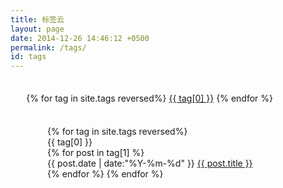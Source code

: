 ```yaml
---
title: 标签云
layout: page
date: 2014-12-26 14:46:12 +0500
permalink: /tags/
id: tags
---
```


<center><i class="fa fa-tags fa-3x"></i></center>

<div id='tag_cloud' style="width:90%;margin:30px 0px 30px 5%;line-height:2em;">
  {% for tag in site.tags reversed%}
  <a href="#{{ tag[0] }}" title="{{ tag[0] }}" rel="{{ tag[1].size }}">{{ tag[0] }}</a>
  {% endfor %}
</div>

<ul class="listing" style="list-style-type:none;margin-left:7%;margin-top:20px;">
  {% for tag in site.tags reversed%}
    <li class="listing-seperator" style="list-style-type:none;" id="{{ tag[0] }}">{{ tag[0] }}</li>
      {% for post in tag[1] %}
        <li class="listing-item" style="list-style-type:none;">
        <time datetime="{{ post.date | date:"%Y-%m-%d" }}">{{ post.date | date:"%Y-%m-%d" }}</time>
        <a href="/cn/{{ post.url }}" title="{{ post.title }}" class="listing-item-a">{{ post.title }}</a>
        </li>
    {% endfor %}
  {% endfor %}
</ul>

<script src="/js/jquery-1.7.1.min.js" type="text/javascript" charset="utf-8"></script> 
<script src="/js/jquery.tagcloud.js" type="text/javascript" charset="utf-8"></script>

<script language="javascript">
    $.fn.tagcloud.defaults = {
        size: {start: 14, end: 42, unit: 'px'},
        color: {start: '#ACE6E6', end: '#226666'}
    };
    $(function () {
    var recentColor, recentSize;
        $('#tag_cloud a')
            .tagcloud()
            .mouseover(function(){
                var thiz = $(this);
                recentColor = thiz.css('color');
                //recentSize = thiz.css('font-size');
                thiz.css({'color': '#226666'});
            })
            .mouseout(function(){
                $(this).css({'color': recentColor});
            });
    });
</script>